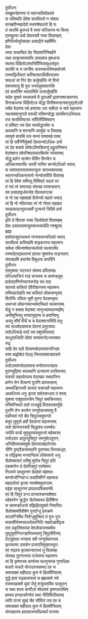 दुर्योधनः  
तमब्रुवन्देवगणा यं भवान्सन्नियोक्ष्यते  
स भविष्यति देवेश सारथिस्ते न संशयः  
तानब्रवीन्महादेवो मत्तश्श्रेष्ठतरो हि यः  
तं सारथिं कुरुध्वं वै स्वयं सञ्चिन्त्य मा चिरम्  
एतच्छ्रुत्वा वचो देवास्सर्वे गत्वा पितामहम्  
प्रणिपत्योचुरेकाग्राः प्रसाद्यैनं महर्षिभिः  
देवाः  
त्वया यत्कथितं देव त्रिदशारिनिबर्हणे  
तथा तत्कृतमस्माभिः प्रसन्नश्च वृषध्वजः  
रथश्च विहितोऽस्माभिर्विचित्रायुधसंवृतः  
सारथिं च न जानीमः कस्स्यात्तस्मिन्रथोत्तमे  
तस्माद्विधीयतां कश्चित्सारथिर्देवसत्तमः  
सफलां तां गिरं देव कर्तुमर्हसि नो विभो  
एवमस्मासु हि पुरा भगवन्नुक्तवानसि  
एवं कर्तास्मि भवतामिति तत्कर्तुमर्हसि  
सदेव युक्तो रथसत्तमो वै दुराधर्षो द्रावणश्शात्रवाणाम्  
पिनाकधन्वा विहितोऽत्र योद्धा विभीषयन्दानवानुद्यतोऽसौ  
तथैव वेदाश्च रथे हयाग्र्या धरा सशैला च रथो महात्मनः  
नक्षत्रवंशानुगतो वरूथी यस्मिन्योद्धा सारथिनाऽभिरक्ष्यः  
तत्र सारथिरेष्टव्यः सर्वैरेतैर्विशेषवान्  
तं प्रविष्टा रथं देवा रथयोद्धारमेव च  
कवचानि च शस्त्राणि कार्मुकं च पितामह  
त्वामृते सारथिं तत्र नान्यं पश्यामहे वयम्  
त्वं हि सर्वैर्गणैर्युक्तो देवताभ्योऽधिकः प्रभो  
त्वं देव शक्तो लोकेऽस्मिन्नियन्तुं प्रद्रुतानिमान्  
वेदांश्वान् सोपनिषदस्सारथिर्भव नस्स्वयम्  
योद्धुं बलेन सत्त्वेन वीर्येण विनयेन च  
अधिकस्सारथिः कार्यो नास्ति चान्योऽधिको भवात्  
स भवांस्तारयत्वस्मान्कुरु सारथ्यमव्ययम्  
भवानभ्यधिकस्त्वत्तो नान्योस्तीति पितामह  
त्वं हि देवेश सर्वैस्तु विशिष्टो वदतां वर  
तं रथं त्वं समारुह्य संयच्छ परमान्हयान्  
तव प्रसादाद्वध्येरन्देव दैवतकण्टकः  
स नो रक्ष महाबाहो दैत्येभ्यो महतो भयात्  
त्वं हि नो गतिरव्यग्र त्वं नो गोप्ता महाव्रत  
त्वत्प्रसादात्सुरास्सर्वे पूज्यन्ते त्रिदिवे प्रभो  
दुर्योधनः  
इति ते शिरसा नत्वा त्रिलोकेशं पितामहम्  
देवाः प्रसादयामासुस्सारथ्यायेति नश्श्रुतम्  
ब्रह्मा  
एवमेतत्सुरास्तथ्यं नान्यस्त्वभ्यधिको भवात्  
सारथित्वं करिष्यामि शङ्करस्य महात्मनः  
सर्वथा रथिनश्श्रेयान्कर्तव्यो रथसारथिः  
तस्मादेतद्यथातत्त्वं ज्ञात्वा युष्मांश्च सङ्गतान्  
संयच्छामि हयानेष विबुधाय कपर्दिने  
दुर्योधनः  
एवमुक्त्वा जटाभारं संयम्य प्रपितामहः  
परिधायाजिनं गाढं सन्यस्य च कमण्डलुम्  
प्रतोदपाणिर्भगवानारुरोह रथं तदा  
सारथ्ये कल्पिते देवैरीशानस्य महात्मनः  
तस्मिन्नारोहति रथं कल्पितं लोकसम्भृतम्  
शिरोभिः पतिता भूमौ तुरगा वेदसम्भृताः  
उभाभ्यां लोकनाथाभ्यामास्थितं रथसत्तमम्  
वोढुं न शक्ता वेदाश्वा जानुभ्यामपतन्महीम्  
अभीशुभिस्तु भगवानुद्यम्य च हयान्विभुः  
अस्तु शौर्यं वीर्यं च च वेदाश्वानामिति प्रभुः  
रथं सञ्चोदयामास देवानां प्रभुरव्ययः  
ततोऽधिरूढे वरदे रथं पशुपतिस्तदा  
साधुसाध्विति देवेशं स्मयमानोऽभ्यभाषत  
रुद्रः  
याहि देव यतो दैत्याश्चोदयाश्वानरिन्दम  
पश्य बाह्वोर्बलं मेऽद्य निघ्नतश्शात्रवान्रणे  
दुर्योधनः  
ततोऽश्वांश्चोदयामास मनोमारुतरंहसः  
पुराण्युद्दिश्य स्वस्थानि दानवानां तरस्विनाम्  
ततस्ते सहसोत्पत्य वेदाख्या रथवाजिनः  
क्षणेन तेन दैत्यानां पुराणि प्रापयन्हरम्  
अथर्वाङ्गिरसौ चास्तां चक्ररक्षौ महात्मनः  
अथाधिज्यं धनुः कृत्वा शर्वस्सन्धाय तं शरम्  
युक्त्वा पाशुपतास्त्रेण त्रिपुरं समचिन्तयत्  
तस्मिन्स्थिते ततो राजन्रुद्रे वितततकार्मुके  
पुराणि तेन कालेन जग्मुरेकत्वमाशु वै  
एकीभावं गते चैव त्रिपुरत्वमुपागते  
बभूव तुमुलो हर्षो देवतानां महात्मनाम्  
ततो देवगणास्सर्वे सिद्धाश्च परमर्षयः  
जयेति वाचो मुमुचुस्संस्तुवन्तो महेश्वरम्  
ततोऽग्रतः प्रादुरभूत्त्रिपुरं जघ्नुषोऽसुरान्  
अनिर्देश्याग्र्यवपुषो देवस्यासह्यतेजसः  
त्रीणि दृष्ट्वैकसंस्थानि पुराण्यथ पिनाकधृत्  
स तद्विकृष्य भगवान्दिव्यं लोकेश्वरो धनुः  
त्रैलोक्यसारं तमिषुं मुमोच त्रिपुरं प्रति  
एकबाणेन तं देवस्त्रिपुरं परमेश्वरः  
निजघ्ने सासुरगणं देवदेवो महेश्वरः  
बाणतेजोग्निदग्धं तत्प्रविशीर्णं सहस्रधा  
महदार्तरवं कृत्वा नावशेषमुपागतम्  
मद्रेश सासुरगणं प्रापतत्पश्चिमार्णवे  
एवं हि त्रिपुरं दग्धं दानवाश्चाप्यशेषतः  
महेश्वरेण क्रुद्धेन त्रैलोक्यस्य हितैषिणा  
स चात्मक्रोधजो वह्निर्दहेत्युक्तो निवारितः  
त्रैलोक्यमविशेषेण पुनर्दग्धुं प्रचक्रमे  
कालाग्निमिव निर्दग्धुमुत्थितं तं पुनः पुनः  
माकार्षीर्भस्मसाल्लोकानिति त्र्यक्षोऽब्रवीद्वचः  
ततः प्रकृतिमापन्ना देवलोकास्तथर्षयः  
तुष्टुवुर्वाग्भिरग्य्राभिस्स्थाणुं त्रिपुरवैरिणम्  
तेऽनुज्ञाता भगवता सर्वे जग्मुर्यथागतम्  
कृतकामाः प्रसन्नेन प्रजापतिमुखास्सुराः  
एवं रुद्रस्य कृतवान्सारथ्यं तु पितामहः  
संयच्छ तुरगानस्य राधेयस्य महात्मनः  
त्वं हि कृष्णाच्च कर्णाच्च फल्गुनाच्च गुणाधिकः  
बलतो रूपतो योगादस्त्रसम्पद एव च  
समासक्तं महीपाल कुरु मे हितमीप्सितम्  
युद्धे ह्ययं रुद्रकल्पस्त्वं च ब्रह्मसमो नये  
तस्माच्छक्तौ युवां जेतुं शत्रूंस्ताविव चासुरान्  
स यथा शल्य कर्णोऽयं श्वेताश्वं कृष्णसारथिम्  
प्रमथ्य हन्यात्कौन्तेयं तथा नीतिर्विधीयताम्  
त्वयि राज्यं सुखं चैव जीवितं जय एव च  
समासक्तं महीपाल कुरु मे हितमीप्सितम्  
संयच्छास्य हयान्राजन्मत्प्रियार्थं परन्तप  
